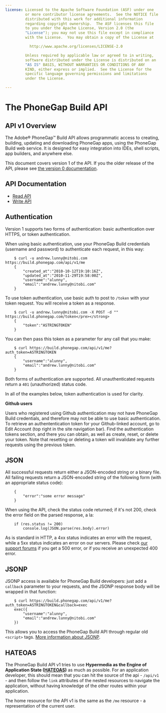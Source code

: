 ```yaml
---
license: Licensed to the Apache Software Foundation (ASF) under one
         or more contributor license agreements.  See the NOTICE file
         distributed with this work for additional information
         regarding copyright ownership.  The ASF licenses this file
         to you under the Apache License, Version 2.0 (the
         "License"); you may not use this file except in compliance
         with the License.  You may obtain a copy of the License at

           http://www.apache.org/licenses/LICENSE-2.0

         Unless required by applicable law or agreed to in writing,
         software distributed under the License is distributed on an
         "AS IS" BASIS, WITHOUT WARRANTIES OR CONDITIONS OF ANY
         KIND, either express or implied.  See the License for the
         specific language governing permissions and limitations
         under the License.

---
```


# The PhoneGap Build API

## API v1 Overview

The Adobe® PhoneGap™ Build API allows programmatic access to creating,
building, updating and downloading PhoneGap apps, using the PhoneGap
Build web service. It is designed for easy integration into IDEs,
shell scripts, app builders, and anywhere else.

This document covers version 1 of the API. If you the older release of
the API, please see [the version 0
documentation](/docs/api_version_0).

## API Documentation

* [Read API](/docs/read_api)
* [Write API](/docs/write_api)

## Authentication

Version 1 supports two forms of authentication: basic authentication
over HTTPS, or token authentication.

When using basic authentication, use your PhoneGap Build credentials
(username and password) to authenticate each request, in this way:

        $ curl -u andrew.lunny@nitobi.com https://build.phonegap.com/api/v1/me
        {
            "created_at":"2010-10-12T19:10:16Z",
            "updated_at":"2010-11-29T19:58:00Z",
            "username":"alunny",
            "email":"andrew.lunny@nitobi.com"
        }

To use token authentication, use basic auth to post to `/token` with
your token request. You will receive a token as a response.

        $ curl -u andrew.lunny@nitobi.com -X POST -d "" https://build.phonegap.com/token</pre></strong>
        {
            "token":"ASTRINGTOKEN"
        }

You can then pass this token as a parameter for any call that you
make:

        $ curl https://build.phonegap.com/api/v1/me?auth_token=ASTRINGTOKEN
        {
            "username":"alunny",
            "email":"andrew.lunny@nitobi.com"
        }

Both forms of authentication are supported. All unauthenticated
requests return a `401` (unauthorized) status code.

In all of the examples below, token authentication is used for
clarity.

<strong>Github users</strong>

Users who registered using Github authentication may not have PhoneGap
Build credentials, and therefore may not be able to use basic
authentication. To retrieve an authententication token for your
Github-linked account, go to Edit Account (top right in the site
navigation bar). Find the authentication tokens section, and there you
can obtain, as well as create, reset, or delete your token. Note that
resetting or deleting a token will invalidate any further requests
using the previous token.

## JSON

All successful requests return either a JSON-encoded string or a
binary file. All failing requests return a JSON-encoded string of the
following form (with an appropriate status code):

        {
            "error":"some error message"
        }

When using the API, check the status code returned; if it's not 200,
check the error field on the parsed response, a la:

        if (res.status != 200)
            console.log(JSON.parse(res.body).error)

As is standard in HTTP, a 4xx status indicates an error with the
request, while a 5xx status indicates an error on our servers. Please
check [our support forums](http://community.phonegap.com) if you get a
500 error, or if you receive an unexpected 400 error.

## JSONP

JSONP access is available for PhoneGap Build developers: just add a
`callback` parameter to your requests, and the JSONP response body
will be wrapped in that function:

        $ curl https://build.phonegap.com/api/v1/me?auth_token=ASTRINGTOKEN&callback=exec
        exec({
            "username":"alunny",
            "email":"andrew.lunny@nitobi.com"
        })

This allows you to access the PhoneGap Build API through regular old
`<script>` tags. [More information about
JSONP](http://en.wikipedia.org/wiki/JSONP).

## HATEOAS

The PhoneGap Build API v1 tries to use __Hypermedia as the Engine of
Application State ([HATEOAS](http://en.wikipedia.org/wiki/HATEOAS))__
as much as possible. For an application developer, this should mean
that you can hit the source of the api - `/api/v1` - and then follow
the `link` attributes of the nested resources to navigate the
application, without having knowledge of the other routes within your
application.

The home resource for the API v1 is the same as the `/me` resource - a
representation of the current user.
